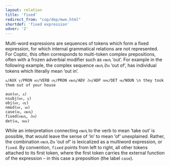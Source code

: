 ```yaml
---
layout: relation
title: 'fixed'
redirect_from: "cop/dep/mwe.html"
shortdef: 'fixed expression'
udver: '2'
---
```


Multi-word expressions are sequences of tokens which form a fixed expression, for which internal grammatical relations are not represented. For Coptic, this often corresponds to multi-token complex prepositions, often with a frozen adverbial modifier such as ⲉⲃⲟⲗ ‘out’. For example in the following example, the complex sequence ⲉⲃⲟⲗ ϩⲛ ‘out of’, has individual tokens which literally mean ‘out in’. 

~~~ sdparse 
ⲁ/AUX ⲩ/PRON ⲛⲧ/VERB ⲟⲩ/PRON ⲉⲃⲟⲗ/ADV ϩⲙ/ADP ⲡⲉⲕ/DET ⲏⲓ/NOUN \n they took them out of your house

aux(ⲛⲧ, ⲁ)
nsubj(ⲛⲧ, ⲩ)
obj(ⲛⲧ, ⲟⲩ)
nmod(ⲛⲧ, ⲏⲓ)
case(ⲏⲓ, ⲉⲃⲟⲗ)
fixed(ⲉⲃⲟⲗ, ϩⲙ)
det(ⲏⲓ, ⲡⲉⲕ)
~~~

While an interpretation connecting ⲉⲃⲟⲗ to the verb to mean ‘take out’ is possible, that would leave the sense of ‘in’ to mean ‘of’ unexplained. Rather, the combination ⲉⲃⲟⲗ ϩⲛ ‘out of’ is lexicalized as a multiword expression, or `fixed`. By convention, `fixed` points from left to right, all other tokens attached to its first token, where the first token carries the external function of the expression – in this case a preposition (the label `case`).
<!-- Interlanguage links updated Po lis 14 15:35:26 CET 2022 -->

